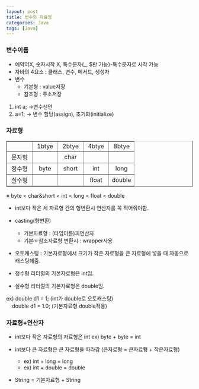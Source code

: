 ```yaml
---
layout: post
title: 변수와 자료형
categories: Java
tags: [Java]
---
```


### 변수이름
- 예약어X, 숫자시작 X, 특수문자(\_, $만 가능)-특수문자로 시작 가능
- 자바의 4요소 : 클래스, 변수, 메서드, 생성자
- 변수 
  - 기본형 : value저장
  - 참조형 : 주소저장

1. int a; ->변수선언
2. a=1; -> 변수 할당(assign), 초기화(initialize)

### 자료형

<table style="border-collapse: collapse; width: auto;" border="1"><tbody><tr><td style="width: 20%; text-align: center;">&nbsp;</td><td style="width: 20%; text-align: center;">1btye</td><td style="width: 20%; text-align: center;">2<span style="color: #333333;">btye</span></td><td style="width: 20%; text-align: center;">4<span style="color: #333333;">btye</span></td><td style="width: 20%; text-align: center;">8<span style="color: #333333;">btye</span></td></tr><tr><td style="width: 20%; text-align: center;">문자형</td><td style="width: 20%; text-align: center;">&nbsp;</td><td style="width: 20%; text-align: center;">char</td><td style="width: 20%; text-align: center;">&nbsp;</td><td style="width: 20%; text-align: center;">&nbsp;</td></tr><tr><td style="width: 20%; text-align: center;">정수형</td><td style="width: 20%; text-align: center;">byte</td><td style="width: 20%; text-align: center;">short</td><td style="width: 20%; text-align: center;">int</td><td style="width: 20%; text-align: center;">long</td></tr><tr><td style="width: 20%; text-align: center;">실수형</td><td style="width: 20%; text-align: center;">&nbsp;</td><td style="width: 20%; text-align: center;">&nbsp;</td><td style="width: 20%; text-align: center;">float</td><td style="width: 20%; text-align: center;">double</td></tr></tbody></table>

※ byte < char&short < int < long < float < double

- int보다 작은 세 자료형 간의 형변환시 연산자를 꼭 적어줘야함.
- casting(형변환)
  - 기본자료형 : (타입이름)피연산자
  - 기본☞참조자료형 변환시 : wrapper사용

- 오토캐스팅 : 기본자료형에서 크기가 작은 자료형을 큰 자료형에 넣을 때 자동으로 캐스팅해줌.
- 정수형 리터럴의 기본자료형은 int임.
- 실수형 리터럴의 기본자료형은 double임.

ex) double d1 = 1; (int가 double로 오토캐스팅)  
    double d1 = 1.0; (기본자료형 double적용)

### 자료형+연산자

- int보다 작은 자료형의 자료형은 int     ex) byte + byte = int

- int보다 큰 자료형은 큰 자료형을 따라감 (큰자료형 = 큰자료형 + 작은자료형)
  - ex) int + long = long
  - ex) int + double = double
- String = 기본자료형 + String